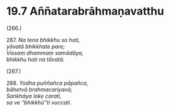 # 19.7 Aññatarabrāhmaṇavatthu

(266.)

287\. _Na tena bhikkhu so hoti,_  
_yāvatā bhikkhate pare;_  
_Vissaṃ dhammaṃ samādāya,_  
_bhikkhu hoti na tāvatā._  

(267.)

288\. _Yodha puññañca pāpañca,_  
_bāhetvā brahmacariyavā;_  
_Saṅkhāya loke carati,_  
_sa ve “bhikkhū”ti vuccati._
